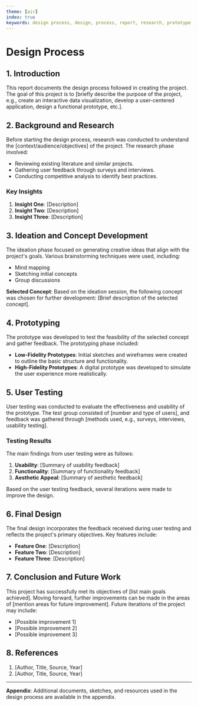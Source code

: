 ```yaml
---
theme: [air]
index: true
keywords: design process, design, process, report, research, prototype, user testing, user-centered design, design thinking, ideation, concept development, prototyping, final design, conclusion, future work
---
```


# Design Process

## 1. Introduction

This report documents the design process followed in creating the project. The goal of this project is to [briefly describe the purpose of the project, e.g., create an interactive data visualization, develop a user-centered application, design a functional prototype, etc.].

## 2. Background and Research

Before starting the design process, research was conducted to understand the [context/audience/objectives] of the project. The research phase involved:

- Reviewing existing literature and similar projects.
- Gathering user feedback through surveys and interviews.
- Conducting competitive analysis to identify best practices.

### Key Insights

1. **Insight One**: [Description]
2. **Insight Two**: [Description]
3. **Insight Three**: [Description]

## 3. Ideation and Concept Development

The ideation phase focused on generating creative ideas that align with the project's goals. Various brainstorming techniques were used, including:

- Mind mapping
- Sketching initial concepts
- Group discussions

**Selected Concept**: Based on the ideation session, the following concept was chosen for further development: [Brief description of the selected concept].

## 4. Prototyping

The prototype was developed to test the feasibility of the selected concept and gather feedback. The prototyping phase included:

- **Low-Fidelity Prototypes**: Initial sketches and wireframes were created to outline the basic structure and functionality.
- **High-Fidelity Prototypes**: A digital prototype was developed to simulate the user experience more realistically.

## 5. User Testing

User testing was conducted to evaluate the effectiveness and usability of the prototype. The test group consisted of [number and type of users], and feedback was gathered through [methods used, e.g., surveys, interviews, usability testing].

### Testing Results

The main findings from user testing were as follows:

1. **Usability**: [Summary of usability feedback]
2. **Functionality**: [Summary of functionality feedback]
3. **Aesthetic Appeal**: [Summary of aesthetic feedback]

Based on the user testing feedback, several iterations were made to improve the design.

## 6. Final Design

The final design incorporates the feedback received during user testing and reflects the project's primary objectives. Key features include:

- **Feature One**: [Description]
- **Feature Two**: [Description]
- **Feature Three**: [Description]

## 7. Conclusion and Future Work

This project has successfully met its objectives of [list main goals achieved]. Moving forward, further improvements can be made in the areas of [mention areas for future improvement]. Future iterations of the project may include:

- [Possible improvement 1]
- [Possible improvement 2]
- [Possible improvement 3]

## 8. References

1. [Author, Title, Source, Year]
2. [Author, Title, Source, Year]

---

**Appendix**: Additional documents, sketches, and resources used in the design process are available in the appendix.
